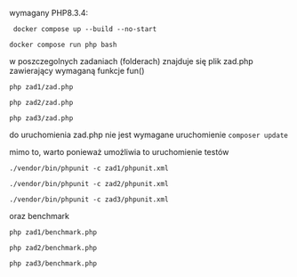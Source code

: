 wymagany PHP8.3.4:

```` docker compose up --build --no-start````

```` docker compose run php bash ````

w poszczegolnych zadaniach (folderach) znajduje się plik zad.php zawierający wymaganą funkcje fun()

```` php zad1/zad.php  ````

```` php zad2/zad.php  ````

```` php zad3/zad.php  ````

do uruchomienia zad.php nie jest wymagane uruchomienie ```composer update```

mimo to, warto ponieważ umożliwia to uruchomienie testów 

```` ./vendor/bin/phpunit -c zad1/phpunit.xml  ````

```` ./vendor/bin/phpunit -c zad2/phpunit.xml  ````

```` ./vendor/bin/phpunit -c zad3/phpunit.xml  ````

oraz benchmark

```` php zad1/benchmark.php  ````

```` php zad2/benchmark.php  ````

```` php zad3/benchmark.php  ````
